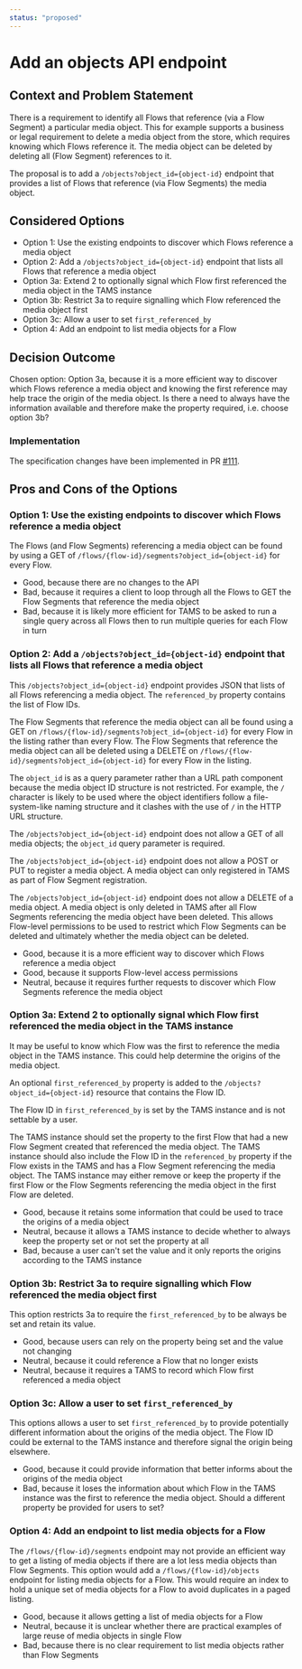 ```yaml
---
status: "proposed"
---
```

# Add an objects API endpoint

## Context and Problem Statement

There is a requirement to identify all Flows that reference (via a Flow Segment) a particular media object.
This for example supports a business or legal requirement to delete a media object from the store, which requires knowing which Flows reference it.
The media object can be deleted by deleting all (Flow Segment) references to it.

The proposal is to add a `/objects?object_id={object-id}` endpoint that provides a list of Flows that reference (via Flow Segments) the media object.

## Considered Options

* Option 1: Use the existing endpoints to discover which Flows reference a media object
* Option 2: Add a `/objects?object_id={object-id}` endpoint that lists all Flows that reference a media object
* Option 3a: Extend 2 to optionally signal which Flow first referenced the media object in the TAMS instance
* Option 3b: Restrict 3a to require signalling which Flow referenced the media object first
* Option 3c: Allow a user to set `first_referenced_by`
* Option 4: Add an endpoint to list media objects for a Flow

## Decision Outcome

Chosen option: Option 3a, because it is a more efficient way to discover which Flows reference a media object and knowing the first reference may help trace the origin of the media object.
Is there a need to always have the information available and therefore make the property required, i.e. choose option 3b?

### Implementation

The specification changes have been implemented in PR [#111](https://github.com/bbc/tams/pull/111).

## Pros and Cons of the Options

### Option 1: Use the existing endpoints to discover which Flows reference a media object

The Flows (and Flow Segments) referencing a media object can be found by using a GET of `/flows/{flow-id}/segments?object_id={object-id}` for every Flow.

* Good, because there are no changes to the API
* Bad, because it requires a client to loop through all the Flows to GET the Flow Segments that reference the media object
* Bad, because it is likely more efficient for TAMS to be asked to run a single query across all Flows then to run multiple queries for each Flow in turn

### Option 2: Add a `/objects?object_id={object-id}` endpoint that lists all Flows that reference a media object

This `/objects?object_id={object-id}` endpoint provides JSON that lists of all Flows referencing a media object.
The `referenced_by` property contains the list of Flow IDs.

The Flow Segments that reference the media object can all be found using a GET on `/flows/{flow-id}/segments?object_id={object-id}` for every Flow in the listing rather than every Flow.
The Flow Segments that reference the media object can all be deleted using a DELETE on `/flows/{flow-id}/segments?object_id={object-id}` for every Flow in the listing.

The `object_id` is as a query parameter rather than a URL path component because the media object ID structure is not restricted.
For example, the `/` character is likely to be used where the object identifiers follow a file-system-like naming structure and it clashes with the use of `/` in the HTTP URL structure.

The `/objects?object_id={object-id}` endpoint does not allow a GET of all media objects; the `object_id` query parameter is required.

The `/objects?object_id={object-id}` endpoint does not allow a POST or PUT to register a media object.
A media object can only registered in TAMS as part of Flow Segment registration.

The `/objects?object_id={object-id}` endpoint does not allow a DELETE of a media object.
A media object is only deleted in TAMS after all Flow Segments referencing the media object have been deleted.
This allows Flow-level permissions to be used to restrict which Flow Segments can be deleted and ultimately whether the media object can be deleted.

* Good, because it is a more efficient way to discover which Flows reference a media object
* Good, because it supports Flow-level access permissions
* Neutral, because it requires further requests to discover which Flow Segments reference the media object

### Option 3a: Extend 2 to optionally signal which Flow first referenced the media object in the TAMS instance

It may be useful to know which Flow was the first to reference the media object in the TAMS instance.
This could help determine the origins of the media object.

An optional `first_referenced_by` property is added to the `/objects?object_id={object-id}` resource that contains the Flow ID.

The Flow ID in `first_referenced_by` is set by the TAMS instance and is not settable by a user.

The TAMS instance should set the property to the first Flow that had a new Flow Segment created that referenced the media object.
The TAMS instance should also include the Flow ID in the `referenced_by` property if the Flow exists in the TAMS and has a Flow Segment referencing the media object.
The TAMS instance may either remove or keep the property if the first Flow or the Flow Segments referencing the media object in the first Flow are deleted.

* Good, because it retains some information that could be used to trace the origins of a media object
* Neutral, because it allows a TAMS instance to decide whether to always keep the property set or not set the property at all
* Bad, because a user can't set the value and it only reports the origins according to the TAMS instance

### Option 3b: Restrict 3a to require signalling which Flow referenced the media object first

This option restricts 3a to require the `first_referenced_by` to be always be set and retain its value.

* Good, because users can rely on the property being set and the value not changing
* Neutral, because it could reference a Flow that no longer exists
* Neutral, because it requires a TAMS to record which Flow first referenced a media object

### Option 3c: Allow a user to set `first_referenced_by`

This options allows a user to set `first_referenced_by` to provide potentially different information about the origins of the media object.
The Flow ID could be external to the TAMS instance and therefore signal the origin being elsewhere.

* Good, because it could provide information that better informs about the origins of the media object
* Bad, because it loses the information about which Flow in the TAMS instance was the first to reference the media object.
Should a different property be provided for users to set?

### Option 4: Add an endpoint to list media objects for a Flow

The `/flows/{flow-id}/segments` endpoint may not provide an efficient way to get a listing of media objects if there are a lot less media objects than Flow Segments.
This option would add a `/flows/{flow-id}/objects` endpoint for listing media objects for a Flow.
This would require an index to hold a unique set of media objects for a Flow to avoid duplicates in a paged listing.

* Good, because it allows getting a list of media objects for a Flow
* Neutral, because it is unclear whether there are practical examples of large reuse of media objects in single Flow
* Bad, because there is no clear requirement to list media objects rather than Flow Segments
